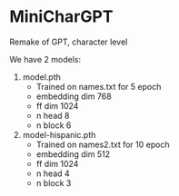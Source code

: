 # MiniCharGPT
Remake of GPT, character level

We have 2 models:
1. model.pth
    * Trained on names.txt for 5 epoch
    * embedding dim 768
    * ff dim 1024
    * n head 8
    * n block 6
2. model-hispanic.pth
    * Trained on names2.txt for 10 epoch
    * embedding dim 512
    * ff dim 1024
    * n head 4
    * n block 3